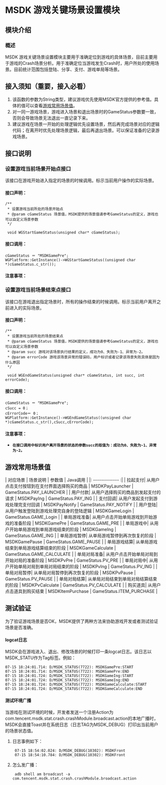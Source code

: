 MSDK 游戏关键场景设置模块
===

模块介绍
---

### 概述
MSDK 游戏关键场景设置模块主要用于准确定位到游戏的具体场景，目前主要用于游戏的Crash场景分析。用于准确定位当游戏发生Crash时，用户所处的使用场景。目前统计范围包括登陆、分享、支付、游戏单局等场景。

## 接入须知（重要，接入必看）

1. 该函数的参数为String类型，建议游戏优先使用MSDK官方提供的参考值。具体的值可以查看[游戏常用场景值](gameStatus.md#游戏常用场景值)。
2. 对一同一游戏场景，游戏进入场景和退出场景时的GameStatus参数要一致，否则会导致场景无法退出一直记录下来。
3. 建议游戏在场景一开始的处理逻辑优先设置场景，然后再完成场景对应的逻辑代码；在离开时优先处理场景逻辑，最后再退出场景。可以保证准备的记录游戏场景。

## 接口说明

### 设置游戏当前场景开始点接口

该接口在游戏开始进入指定的场景的时候调用。标示当前用户操作的实际场景。

#### 接口声明：
	
	/**
	 * 设置游戏当前所处的场景开始点
	 * @param cGameStatus 场景值，MSDK提供的场景值请参考GameStatus的定义，游戏也可以自定义场景参数
	 */
	 
	 void WGStartGameStatus(unsigned char* cGameStatus);

#### 接口调用：

	cGameStatus ＝ "MSDKGamePre";
	WGPlatform::GetInstance()->WGStartGameStatus((unsigned char *)cGameStatus.c_str());
	
#### 注意事项：



### 设置游戏当前场景结束点接口

该接口在游戏退出指定场景时，所有的操作结束的时候调用。标示当前用户离开之前进入的实际场景。

#### 接口声明：
	
	/**
	 * 设置游戏当前所处的场景结束点
	 * @param cGameStatus 场景值，MSDK提供的场景值请参考GameStatus的定义，游戏也可以自定义场景参数
	 * @param succ 游戏对该场景执行结果的定义，成功为0、失败为-1、异常为-2。
	 * @param errorCode 游戏该场景异常的错误码，用户标识或者记录该场景失败具体是因为什么原因
	 */
	 
	 void WGEndGameStatus(unsigned char* cGameStatus, int succ, int errorCode);

#### 接口调用：

	cGameStatus ＝ "MSDKGamePre";
	cSucc = 0；
	cErrorCode＝ 0；
	WGPlatform::GetInstance()->WGEndGameStatus((unsigned char *)cGameStatus.c_str(),cSucc,cErrorCode);

#### 注意事项：

- **`在接口调用中标识用户离开场景的状态的参数succ的取值为：成功为0、失败为-1、异常为-2。`**

## 游戏常用场景值


| 对应场景 | 场景说明 | 参数值 | Java调用 |
|: ------------- :|
| 拉起支付| 从用户点击支付按钮到在支付界面选择购买的商品 | MSDKPayLauncher | GameStatus.PAY_LAUNCHER |
| 用户付款| 从用户选择购买的商品到发起支付的请求 | MSDKPayIng | GameStatus.PAY_ING |
| 支付回调| 从用户发起支付到游戏处理完支付回调 | MSDKPayNotify | GameStatus.PAY_NOTIFY |
| 用户登陆| 从用户触发登陆到游戏处理完自身的登陆逻辑 | MSDKGameLogin | GameStatus.GAME_Login |
| 单局游戏准备| 从用户点击开始单局游戏到开始游戏的准备阶段 | MSDKGamePre | GameStatus.GAME_PRE |
| 单局游戏中| 从用户开始单局游戏到单局游戏结束的阶段 | MSDKGameIng | GameStatus.GAME_ING |
| 单局游戏暂停| 从单局游戏暂停到再次恢复的阶段 | MSDKGamePause | GameStatus.GAME_PAUSE |
| 单局游戏结算| 从单局游戏结束到单局游戏结算结束的阶段 | MSDKGameCalculate | GameStatus.GAME_CALCULATE |
| 单局对局准备| 从用户点击开始单局对局到开始对局的准备阶段 | MSDKPvPre | GameStatus.PV_PRE |
| 单局对局中| 从用户开始单局对局到单局对局结束的阶段 | MSDKPvIng | GameStatus.PV_ING |
| 单局对局暂停| 从单局对局暂停到再次恢复的阶段 | MSDKPvPause | GameStatus.PV_PAUSE |
| 单局对局结算| 从单局对局结束到单局对局结算结束的阶段 | MSDKPvCalculate | GameStatus.PV_CALCULATE |
| 购买道具| 从用户点击道具到购买结束 | MSDKItemPurchase | GameStatus.ITEM_PURCHASE |

## 测试验证

为了验证游戏场景是否OK，MSDK提供了两种方法来协助游戏开发或者测试验证场景是否准确。

#### logcat日志

MSDK会在游戏进入、退出、修改场景的时候打印一条logcat日志。该日志以MSDK_STATU作为Tag标签。例如：

	07-15 18:24:01.714: D/MSDK_STATUS(7722): MSDKGamePre:START
	07-15 18:24:01.714: D/MSDK_STATUS(7722): MSDKGamePre:END
	07-15 18:24:01.724: D/MSDK_STATUS(7722): MSDKGameIng:START
	07-15 18:24:01.724: D/MSDK_STATUS(7722): MSDKGameIng:END
	07-15 18:24:01.724: D/MSDK_STATUS(7722): MSDKGameCalculate:START
	07-15 18:24:01.724: D/MSDK_STATUS(7722): MSDKGameCalculate:END

#### 测试环境广播

当游戏在测试环境的时候，开发者发送一个注册Action为com.tencent.msdk.stat.crash.crashModule.broadcast.action的本地广播时，MSDK会直接Toast并在系统日志（日志TAG为MSDK_DEBUG）打印出当前用户的场景状态值。

1. 日志事例如下：

		07-15 18:54:02.024: D/MSDK_DEBUG(10302): MSDKFront
		07-15 18:54:10.784: D/MSDK_DEBUG(10302): MSDKFront

2. 怎么发广播：

		adb shell am broadcast -a com.tencent.msdk.stat.crash.crashModule.broadcast.action
